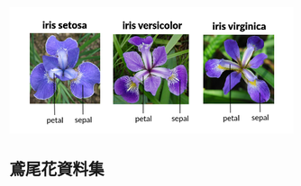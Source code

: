 ![image](https://github.com/jelink27/Data_analytics_project/blob/main/Iris%20dataset/51518iris%20img1.png)  

<h1>鳶尾花資料集  

<h3>
